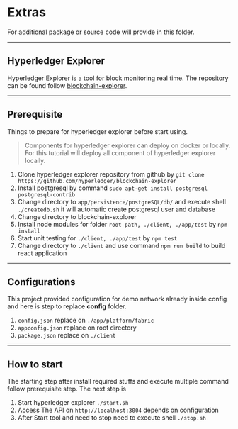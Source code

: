 # Extras
For additional package or source code will provide in this folder.

------------------------------------------
## Hyperledger Explorer
Hyperledger Explorer is a tool for block monitoring real time. The repository can be found follow [blockchain-explorer](https://github.com/hyperledger/blockchain-explorer).

------------------------------------------
## Prerequisite
Things to prepare for hyperledger explorer before start using.

> Components for hyperledger explorer can deploy on docker or locally. For this tutorial will deploy all component of hyperledger explorer locally.

1. Clone hyperledger explorer repository from github by 
`git clone https://github.com/hyperledger/blockchain-explorer`
2. Install postgresql by command `sudo apt-get install postgresql postgresql-contrib`
3. Change directory to ` app/persistence/postgreSQL/db/
` and execute shell `./createdb.sh` it will automatic create postgresql user and database
4. Change directory to blockchain-explorer
5. Install node modules for folder `root path, ./client, ./app/test` by `npm install`
6. Start unit testing for `./client, ./app/test` by `npm test`
7. Change directory to `./client` and use command `npm run build` to build react application

------------------------------------------
## Configurations
This project provided configuration for demo network already inside config and here is step to replace **config** folder.

1. `config.json` replace on `./app/platform/fabric`
2. `appconfig.json` replace on root directory
3. `package.json` replace on `./client`

------------------------------------------
## How to start
The starting step after install required stuffs and execute multiple command follow prerequisite step. The next step is

1. Start hyperledger explorer `./start.sh`
2. Access The API on `http://localhost:3004` depends on configuration
3. After Start tool and need to stop need to execute shell `./stop.sh`